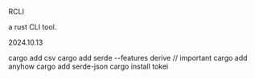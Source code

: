 RCLI

a rust CLI tool.


2024.10.13

cargo add csv
cargo add serde --features derive       // important
cargo add anyhow
cargo add serde-json
cargo install tokei
